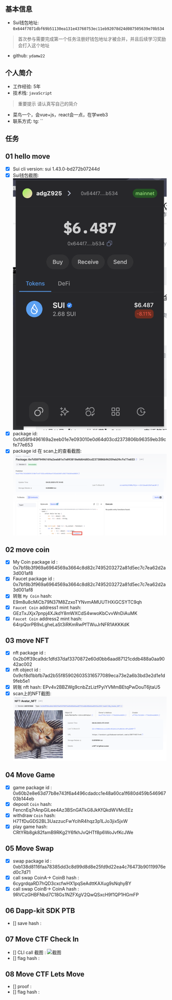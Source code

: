 ## 基本信息
- Sui钱包地址: `0x644f7071dbf69b51130ea131e43760753ec11eb92078d24d087505639e70b534`
> 首次参与需要完成第一个任务注册好钱包地址才被合并，并且后续学习奖励会打入这个地址
- github: `ydamw22`

## 个人简介
- 工作经验: 5年
- 技术栈: `javaScript`
> 重要提示 请认真写自己的简介
- 菜鸟一个，会vue+js，react会一点，在学web3
- 联系方式: tg: ``

## 任务

##   01 hello move
- [x] Sui cli version: sui 1.43.0-bd272b07244d
- [x] Sui钱包截图: ![Sui钱包截图](./images/Snipaste_2025-03-04_18-11-18.png)
- [x] package id:  0xfd58f9496169a2eeb01e7e093010e0d64d03cd2373806b96359eb39cfe77e653
- [x] package id 在 scan上的查看截图:![Scan截图](./images/Snipaste_2025-03-04_23-18-20.png)

##   02 move coin
- [x] My Coin package id : 0x7bf8b3f969a6964569a3664c8d82c7495203272a81d5ec7c7ea62d2a3d001af8
- [x] Faucet package id :  0x7bf8b3f969a6964569a3664c8d82c7495203272a81d5ec7c7ea62d2a3d001af8
- [x] 转账 `My Coin` hash: E9m8u8cMiCb79N37M8ZzxoTYNvmAMUUTHXiGCSYTC9qh
- [x] `Faucet Coin` address1 mint hash:  GEzTxJXjx7pnpj4XJkdY8mWXCdS4wwoKbCvvWnDiAuMK
- [x] `Faucet Coin` address2 mint hash:  64rpQorPB9xLgheLaSt3iRKmRwPfTWuJrNFR1AKKKdK

##   03 move NFT
- [x] nft package id :  0x2b0ff39ca9dc1dfd37daf3370872e60d0bb6aad87121cddb488a0aa9042ac002
- [x] nft object id : 0x9cf8d1bbfb7ad2b55f859026035316577089eca73e2a6b3bd3e2d1e1d9feb5e1
- [x] 转账 nft  hash: EPv4v2BBZWg9cnbZzLizfPyiYVMmBEtqPwDouT6jtaU5
- [x] scan上的NFT截图:![Scan截图](./images/Snipaste_2025-03-08_09-04-05.png)

##   04 Move Game
- [x] game package id : 0x60b2e8e63d77b8e743f6a4496cdadcc1e48a60ca1f680d459b54696703b144eb
- [x] deposit `Coin` hash:  FencnEq7rAnpGiLee4Az3BSnGATkG8JkKfQkdWVMcEEz
- [x] withdraw `Coin` hash: H7TfDuGDS2BL3UazzucFwYcihR4hqz3p1LJo3jix5jxW
- [x] play game hash: CRtYRb8gk82famB9RKg2Y6fkhJvQHTf8p6WoJvfKcJWe

##   05 Move Swap
- [x] swap package id : 0xb138d8116faa78385dd3c8d99d8d8e25fd9d22ea4c76473b90119976ed0c7d71
- [x] call swap CoinA-> CoinB  hash : 6cygrdqaRD7hQD3cxcfwHX1pqSeAdttKAXug9sNqhyBY
- [x] call swap CoinB-> CoinA  hash : 9RVCzGHBFNbd7C18Gs1NZFXgV2QwQSxcH9f1QP1HGmFP

##   06 Dapp-kit SDK PTB
- [] save hash :

##   07 Move CTF Check In
- [] CLI call 截图 : ![截图](./images/你的图片地址)
- [] flag hash :

##   08 Move CTF Lets Move
- [] proof : 
- [] flag hash :

